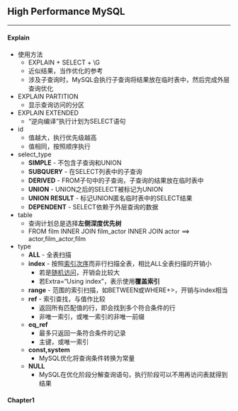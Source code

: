 ## High Performance MySQL
---

#### Explain
- 使用方法
    - EXPLAIN + SELECT + \G
    - 近似结果，当作优化的参考
    - 涉及子查询时，MySQL会执行子查询将结果放在临时表中，然后完成外层查询优化
- EXPLAIN PARTITION
    - 显示查询访问的分区
- EXPLAIN EXTENDED
    - “逆向编译”执行计划为SELECT语句
- id
    - 值越大，执行优先级越高
    - 值相同，按照顺序执行
- select_type
    - **SIMPLE** - 不包含子查询和UNION
    - **SUBQUERY** - 在SELECT列表中的子查询
    - **DERIVED** - FROM子句中的子查询，子查询的结果放在临时表中
    - **UNION** - UNION之后的SELECT被标记为UNION
    - **UNION RESULT** - 标记UNION匿名临时表中的SELECT结果
    - **DEPENDENT** - SELECT依赖于外层查询的数据
- table
    - 查询计划总是选择**左侧深度优先树**
    - FROM film INNER JOIN film_actor INNER JOIN actor ==> actor,film_actor,film
- type
    - **ALL** - 全表扫描
    - **index** - 按照<u>索引次序</u>而非行扫描全表，相比ALL全表扫描的开销小
        - 若是<u>随机访问</u>，开销会比较大
        - 若Extra=“Using index”，表示使用**覆盖索引**
    - **range** - 范围的索引扫描，如BETWEEN或WHERE+>，开销与index相当
    - **ref** - 索引查找，与值作比较
        - 返回所有匹配值的行，即会找到多个符合条件的行
        - 非唯一索引，或唯一索引的非唯一前缀
    - **eq_ref**
        - 最多只返回一条符合条件的记录
        - 主键，或唯一索引
    - **const,system**
        - MySQL优化将查询条件转换为常量
    - **NULL**
        - MySQL在优化阶段分解查询语句，执行阶段可以不用再访问表就得到结果

#### Chapter1

